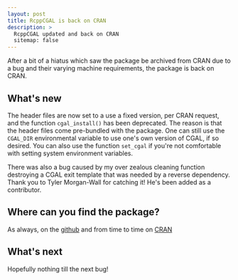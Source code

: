 ```yaml
---
layout: post
title: RcppCGAL is back on CRAN
description: >
  RcppCGAL updated and back on CRAN
  sitemap: false
---
```

  
After a bit of a hiatus which saw the package be archived from CRAN due to a bug and their varying machine requirements, the package is back on CRAN.

## What's new
The header files are now set to a use a fixed version, per CRAN request, and the function `cgal_install()` has been deprecated. The reason is that the header files come pre-bundled with the package. One can still use the `CGAL_DIR` environmental variable to use one's own version of CGAL, if so desired. You can also use the function `set_cgal` if you're not comfortable with setting system environment variables.

There was also a bug caused by my over zealous cleaning function destroying a CGAL exit template that was needed by a reverse dependency. Thank you to Tyler Morgan-Wall for catching it! He's been added as a contributor.

## Where can you find the package?
As always, on the [github](https://www.github.com/ericdunipace/RcppCGAL) and from time to time on [CRAN](https://CRAN.R-project.org/package=RcppCGAL)

## What's next
Hopefully nothing till the next bug!


                                                             